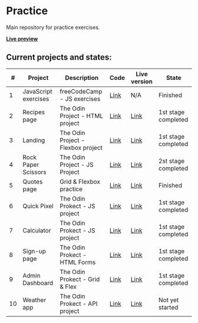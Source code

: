 # Practice

Main repository for practice exercises.

**[Live preview](https://herlnd.github.io/practice/)**

## Current projects and states:

| **#** | **Project**          | **Description**                    | **Code**                                                                         | **Live version**                                                                 | **State**           |
| ----- | -------------------- | ---------------------------------- | -------------------------------------------------------------------------------- | -------------------------------------------------------------------------------- | ------------------- |
| 1     | JavaScript exercises | freeCodeCamp - JS exercises        | [Link](https://github.com/herlnd/practice/tree/main/fcc-projects/js-exercises)   | N/A                                                                              | Finished            |
| 2     | Recipes page         | The Odin Project - HTML project    | [Link](https://github.com/herlnd/practice/tree/main/odin-projects/recipes)       | [Link](https://herlnd.github.io/practice/odin-projects/recipes/index.html)       | 1st stage completed |
| 3     | Landing              | The Odin Project - Flexbox project | [Link](https://github.com/herlnd/practice/tree/main/odin-projects/landing)       | [Link](https://herlnd.github.io/practice/odin-projects/landing/index.html)       | 1st stage completed |
| 4     | Rock Paper Scissors  | The Odin Project - JS Project      | [Link](https://github.com/herlnd/practice/tree/main/odin-projects/rps)           | [Link](https://herlnd.github.io/practice/odin-projects/rps/index.html)           | 2st stage completed |
| 5     | Quotes page          | Grid & Flexbox practice            | [Link](https://github.com/herlnd/practice/tree/main/other-projects/grid-test)    | [Link](https://herlnd.github.io/practice/other-projects/grid-test/index.html)    | Finished            |
| 6     | Quick Pixel          | The Odin Prokect - JS project      | [Link](https://github.com/herlnd/practice/tree/main/odin-projects/etch-a-sketch) | [Link](https://herlnd.github.io/practice/odin-projects/etch-a-sketch/index.html) | 1st stage completed |
| 7     | Calculator           | The Odin Prokect - JS project      | [Link](https://github.com/herlnd/practice/tree/main/odin-projects/calculator)    | [Link](https://herlnd.github.io/practice/odin-projects/calculator/index.html)    | 1st stage completed |
| 8     | Sign-up page         | The Odin Prokect - HTML Forms      | [Link](https://github.com/herlnd/practice/tree/main/odin-projects/sign-up)       | [Link](https://herlnd.github.io/practice/odin-projects/sign-up/index.html)       | 1st stage completed |
| 9     | Admin Dashboard      | The Odin Prokect - Grid & Flex     | [Link](https://github.com/herlnd/practice/tree/main/odin-projects/dashboard)     | [Link](https://herlnd.github.io/practice/odin-projects/dashboard/index.html)     | 1st stage completed |
| 10    | Weather app          | The Odin Prokect - API project     | [Link](#)                                                                        | [Link](#)                                                                        | Not yet started     |
